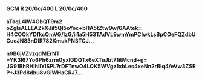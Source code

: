 #### GCM R 20/0c/400 L 20/0c/400
**aTaqL4IW4ObQT9m2**<br/>**oZglsALLEAZkXJil5Ql5oYoc+bI1A5tZtw9w/6AAtek=**<br/>**H4COQkYDfkcQmVG/lzG/ii1a5H53TAdVL9wmYmPCIwkLsBpCOeFQZdbUCucJN83nDlR782KmukPN3TCJ...**<br/><br/>
**n9B6jVZvzqdMErNT**<br/>**+YK3l67Yo6Ph6zrm0yxIGDQTx6eXTuJbt71itMcnd+g=**<br/>**JG91BhRHlhllYlSPL7rDFTnwO4LQK5WVgz1xbLes4xeNn2rBlq4/eVw3ZSRP+J3Pd8dbu8vGiWHaCRJ7...**